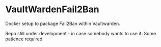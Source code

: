 # VaultWardenFail2Ban
Docker setup to package Fail2Ban within Vaultwarden.

Repo still under development - in case somebody wants to use it: Some patience required
